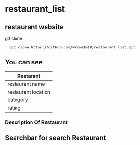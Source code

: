 # restaurant_list

## restaurant website

git clone
    
      git clone https://github.com/HKman2018/restaurant_list.git
## You can see

| Restarant | 
| -------- | 
|    restaurant name | 
|    restaurant location |
|    category |
|    rating |

### Description Of Restaurant

## Searchbar for search Restaurant

